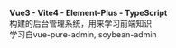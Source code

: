 **Vue3 - Vite4 - Element-Plus - TypeScript**  
构建的后台管理系统，用来学习前端知识  
学习自vue-pure-admin, soybean-admin